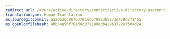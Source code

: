 ```yaml
---
redirect_url: /azure/active-directory/connect/active-directory-aadconnect-upgrade-previous-version
translationtype: Human Translation
ms.sourcegitcommit: aa20b20c86763791eb579883b5273ea79cc714b5
ms.openlocfilehash: 4bb54a96f78ad8c37118dedb429b3722a75d4d24

---
```




<!--HONumber=Feb17_HO3-->


